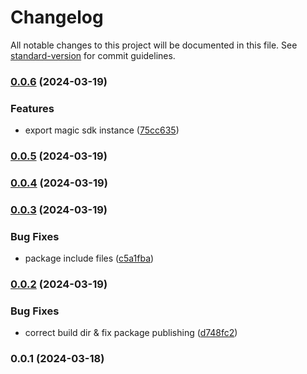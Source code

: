 # Changelog

All notable changes to this project will be documented in this file. See [standard-version](https://github.com/conventional-changelog/standard-version) for commit guidelines.

### [0.0.6](https://github.com/Geo25rey/magic-link-improved/compare/v0.0.5...v0.0.6) (2024-03-19)


### Features

* export magic sdk instance ([75cc635](https://github.com/Geo25rey/magic-link-improved/commit/75cc635dd5698798f4a4212879b72f3825a14eac))

### [0.0.5](https://github.com/Geo25rey/magic-link-improved/compare/v0.0.4...v0.0.5) (2024-03-19)

### [0.0.4](https://github.com/Geo25rey/magic-link-improved/compare/v0.0.3...v0.0.4) (2024-03-19)

### [0.0.3](https://github.com/Geo25rey/magic-link-improved/compare/v0.0.2...v0.0.3) (2024-03-19)


### Bug Fixes

* package include files ([c5a1fba](https://github.com/Geo25rey/magic-link-improved/commit/c5a1fba6919a8fd0636025ec1613e6753940e3f3))

### [0.0.2](https://github.com/Geo25rey/magic-link-improved/compare/v0.0.1...v0.0.2) (2024-03-19)


### Bug Fixes

* correct build dir & fix package publishing ([d748fc2](https://github.com/Geo25rey/magic-link-improved/commit/d748fc258192b63fd9a39b8d91df4bdddc314810))

### 0.0.1 (2024-03-18)
